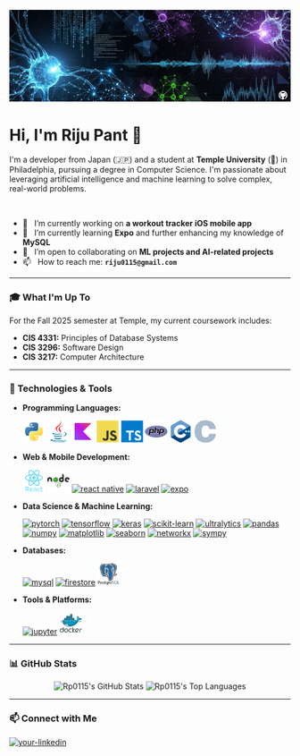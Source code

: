 <p align="center">
<a href="https://github.com/Rp0115">
<img src="banner.png" alt="My Profile Banner" width="800"/>
</a>
</p>

# Hi, I'm Riju Pant 👋

I'm a developer from Japan (🇯🇵) and a student at **Temple University** (🦉) in Philadelphia, pursuing a degree in Computer Science. I'm passionate about leveraging artificial intelligence and machine learning to solve complex, real-world problems.

<br>

- 🔭 &nbsp; I’m currently working on **a workout tracker iOS mobile app**
- 🌱 &nbsp; I’m currently learning **Expo** and further enhancing my knowledge of **MySQL**
- 🤝 &nbsp; I’m open to collaborating on **ML projects and AI-related projects**
- 📫 &nbsp; How to reach me: **`riju0115@gmail.com`**
<!-- - 💼 &nbsp; Check out my portfolio: **`[Link to Your Portfolio Website]`** -->

---

### 🎓 What I'm Up To

For the Fall 2025 semester at Temple, my current coursework includes:

- **CIS 4331:** Principles of Database Systems
- **CIS 3296:** Software Design
- **CIS 3217:** Computer Architecture

---

### 🔧 Technologies & Tools

- **Programming Languages:**
  <p align="left">
    <a href="https://www.python.org" target="_blank"> <img src="https://raw.githubusercontent.com/devicons/devicon/master/icons/python/python-original.svg" alt="python" width="40" height="40"/></a>
    <a href="https://www.java.com" target="_blank"> <img src="https://raw.githubusercontent.com/devicons/devicon/master/icons/java/java-original.svg" alt="java" width="40" height="40"/></a>
    <a href="https://kotlinlang.org" target="_blank"> <img src="https://raw.githubusercontent.com/devicons/devicon/master/icons/kotlin/kotlin-original.svg" alt="kotlin" width="40" height="40"/></a>
    <a href="https://developer.mozilla.org/en-US/docs/Web/JavaScript" target="_blank"> <img src="https://raw.githubusercontent.com/devicons/devicon/master/icons/javascript/javascript-original.svg" alt="javascript" width="40" height="40"/></a>
    <a href="https://www.typescriptlang.org/" target="_blank"> <img src="https://raw.githubusercontent.com/devicons/devicon/master/icons/typescript/typescript-original.svg" alt="typescript" width="40" height="40"/></a>
    <a href="https://www.php.net" target="_blank"> <img src="https://raw.githubusercontent.com/devicons/devicon/master/icons/php/php-original.svg" alt="php" width="40" height="40"/></a>
    <a href="https://www.cplusplus.com/" target="_blank"> <img src="https://raw.githubusercontent.com/devicons/devicon/master/icons/cplusplus/cplusplus-original.svg" alt="c++" width="40" height="40"/></a>
    <a href="https://en.wikipedia.org/wiki/C_(programming_language)" target="_blank"> <img src="https://raw.githubusercontent.com/devicons/devicon/master/icons/c/c-original.svg" alt="c" width="40" height="40"/></a>
  </p>

- **Web & Mobile Development:**
  <p align="left">
    <a href="https://reactjs.org/" target="_blank"> <img src="https://raw.githubusercontent.com/devicons/devicon/master/icons/react/react-original-wordmark.svg" alt="react" width="40" height="40"/></a>
    <a href="https://nodejs.org" target="_blank"> <img src="https://raw.githubusercontent.com/devicons/devicon/master/icons/nodejs/nodejs-original-wordmark.svg" alt="nodejs" width="40" height="40"/></a>
    <a href="https://reactnative.dev/" target="_blank"> <img src="https://img.shields.io/badge/React_Native-20232A?style=for-the-badge&logo=react&logoColor=61DAFB" alt="react native" height="25"/></a>
    <a href="https://laravel.com" target="_blank"> <img src="https://img.shields.io/badge/Laravel-FF2D20?style=for-the-badge&logo=laravel&logoColor=white" alt="laravel" height="25"/></a>
    <a href="https://expo.dev/" target="_blank"> <img src="https://img.shields.io/badge/Expo-000020?style=for-the-badge&logo=expo&logoColor=white" alt="expo" height="25"/></a>
  </p>
- **Data Science & Machine Learning:**
  <p align="left">
    <a href="https://pytorch.org/" target="_blank"> <img src="https://img.shields.io/badge/PyTorch-EE4C2C?style=for-the-badge&logo=pytorch&logoColor=white" alt="pytorch" height="25"/></a>
    <a href="https://www.tensorflow.org" target="_blank"> <img src="https://img.shields.io/badge/TensorFlow-FF6F00?style=for-the-badge&logo=tensorflow&logoColor=white" alt="tensorflow" height="25"/></a>
    <a href="https://keras.io/" target="_blank"> <img src="https://img.shields.io/badge/Keras-D00000?style=for-the-badge&logo=keras&logoColor=white" alt="keras" height="25"/></a>
    <a href="https://scikit-learn.org/" target="_blank"> <img src="https://img.shields.io/badge/scikit--learn-F7931E?style=for-the-badge&logo=scikit-learn&logoColor=white" alt="scikit-learn" height="25"/></a>
    <a href="https://ultralytics.com/" target="_blank"> <img src="https://img.shields.io/badge/Ultralytics-6455C5?style=for-the-badge" alt="ultralytics" height="25"/></a>
    <a href="https://pandas.pydata.org/" target="_blank"> <img src="https://img.shields.io/badge/Pandas-150458?style=for-the-badge&logo=pandas&logoColor=white" alt="pandas" height="25"/></a>
    <a href="https://numpy.org/" target="_blank"> <img src="https://img.shields.io/badge/Numpy-013243?style=for-the-badge&logo=numpy&logoColor=white" alt="numpy" height="25"/></a>
    <a href="https://matplotlib.org/" target="_blank"> <img src="https://img.shields.io/badge/Matplotlib-313131?style=for-the-badge&logo=matplotlib&logoColor=white" alt="matplotlib" height="25"/></a>
    <a href="https://seaborn.pydata.org/" target="_blank"> <img src="https://img.shields.io/badge/Seaborn-3776AB?style=for-the-badge&logo=seaborn&logoColor=white" alt="seaborn" height="25"/></a>
    <a href="https://networkx.org/" target="_blank"> <img src="https://img.shields.io/badge/NetworkX-2272B4?style=for-the-badge" alt="networkx" height="25"/></a>
    <a href="https://www.sympy.org/" target="_blank"> <img src="https://img.shields.io/badge/SymPy-3B5524?style=for-the-badge" alt="sympy" height="25"/></a>
  </p>

- **Databases:**
  <p align="left">
    <a href="https://www.mysql.com/" target="_blank"> <img src="https://img.shields.io/badge/MySQL-4479A1?style=for-the-badge&logo=mysql&logoColor=white" alt="mysql" height="25"/></a>
    <a href="https://firebase.google.com/docs/firestore" target="_blank"> <img src="https://img.shields.io/badge/Firestore-FFCA28?style=for-the-badge&logo=firebase&logoColor=black" alt="firestore" height="25"/></a>
    <a href="https://www.postgresql.org" target="_blank"> <img src="https://raw.githubusercontent.com/devicons/devicon/master/icons/postgresql/postgresql-original-wordmark.svg" alt="postgresql" width="40" height="40"/></a>
  </p>

- **Tools & Platforms:**
  <p align="left">
    <a href="https://jupyter.org/" target="_blank"> <img src="https://img.shields.io/badge/Jupyter-F37626?style=for-the-badge&logo=jupyter&logoColor=white" alt="jupyter" height="25"/></a>
    <a href="https://www.docker.com/" target="_blank"> <img src="https://raw.githubusercontent.com/devicons/devicon/master/icons/docker/docker-original-wordmark.svg" alt="docker" width="40" height="40"/></a>
  </p>

---

### 📊 GitHub Stats

<p align="center">
  <img src="https://github-readme-stats.vercel.app/api?username=Rp0115&show_icons=true&theme=radical" alt="Rp0115's GitHub Stats" />
  <img src="https://github-readme-stats.vercel.app/api/top-langs/?username=Rp0115&layout=compact&theme=radical" alt="Rp0115's Top Languages" />
</p>

---

### 📫 Connect with Me

<p align="left">
<a href="https://www.linkedin.com/in/riju-pant/" target="blank"><img align="center" src="https://raw.githubusercontent.com/rahuldkjain/github-profile-readme-generator/master/src/images/icons/Social/linked-in-alt.svg" alt="your-linkedin" height="30" width="40" /></a>
<!-- <a href="https://your-portfolio.com" target="blank"><img align="center" src="https://raw.githubusercontent.com/rahuldkjain/github-profile-readme-generator/master/src/images/icons/Social/chrome.svg" alt="your-portfolio.com" height="30" width="40" /></a> -->
</p>
